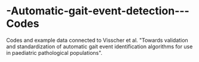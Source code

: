 # -Automatic-gait-event-detection---Codes
Codes and example data connected to Visscher et al. "Towards validation and standardization of automatic gait event identification algorithms for use in paediatric pathological populations".
